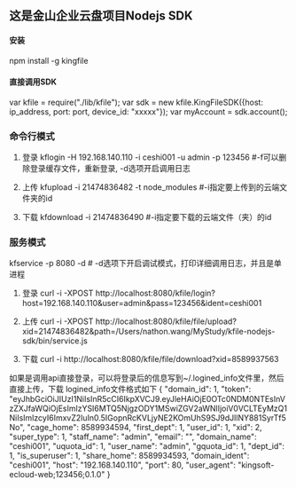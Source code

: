 ## 这是金山企业云盘项目Nodejs SDK

#### 安装

npm install -g kingfile

#### 直接调用SDK

var kfile = require("./lib/kfile");
var sdk = new kfile.KingFileSDK({host: ip_address, port: port, device_id: "xxxxx"});
var myAccount = sdk.account();

### 命令行模式

1. 登录
kflogin -H 192.168.140.110  -i ceshi001 -u admin -p 123456 #-f可以删除登录缓存文件，重新登录, -d选项开启调用日志

2. 上传
kfupload -i 21474836482 -t node_modules #-i指定要上传到的云端文件夹的id

3. 下载
kfdownload -i 21474836490 #-i指定要下载的云端文件（夹）的id


### 服务模式

kfservice -p 8080 -d # -d选项下开启调试模式，打印详细调用日志，并且是单进程

1. 登录
curl -i -XPOST http://localhost:8080/kfile/login\?host\=192.168.140.110\&user\=admin\&pass\=123456\&ident\=ceshi001

2. 上传
curl -i -XPOST http://localhost:8080/kfile/file/upload\?xid\=21474836482\&path\=/Users/nathon.wang/MyStudy/kfile-nodejs-sdk/bin/service.js

3. 下载
curl -i http://localhost:8080/kfile/file/download\?xid\=8589937563

如果是调用api直接登录，可以将登录后的信息写到~/.logined_info文件里，然后直接上传，下载
logined_info文件格式如下
{
    "domain_id": 1,
    "token": "eyJhbGciOiJIUzI1NiIsInR5cCI6IkpXVCJ9.eyJleHAiOjE0OTc0NDM0NTEsInVzZXJfaWQiOjEsImlzYSI6MTQ5NjgzODY1MSwiZGV2aWNlIjoiV0VCLTEyMzQ1NiIsImlzcyI6ImxvZ2luIn0.5IGopnRcKVLjyNE2KOmUhS9SJ9dJllNY881SyrTf5No",
    "cage_home": 8589934594,
    "first_dept": 1,
    "user_id": 1,
    "xid": 2,
    "super_type": 1,
    "staff_name": "admin",
    "email": "",
    "domain_name": "ceshi001",
    "uquota_id": 1,
    "user_name": "admin",
    "gquota_id": 1,
    "dept_id": 1,
    "is_superuser": 1,
    "share_home": 8589934593,
    "domain_ident": "ceshi001",
    "host": "192.168.140.110",
    "port": 80,
    "user_agent": "kingsoft-ecloud-web;123456;0.1.0"
}
